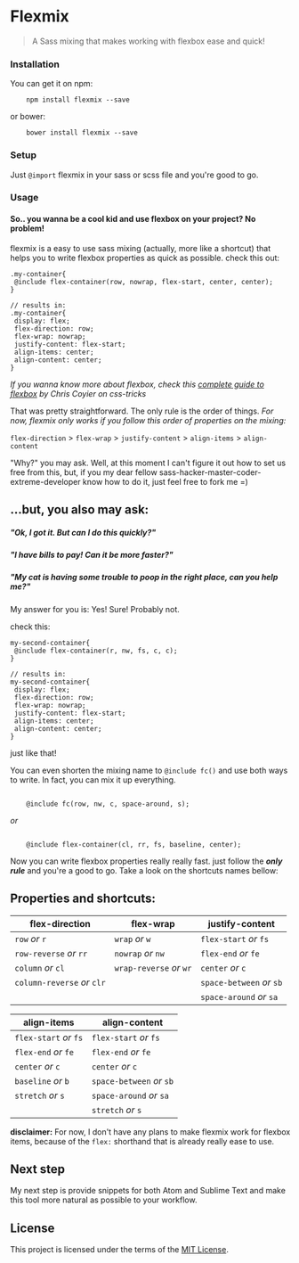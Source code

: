 # Flexmix
> A Sass mixing that makes working with flexbox ease and quick!

### Installation

You can get it on npm:
````
	npm install flexmix --save
````
or bower:
````
	bower install flexmix --save
````
### Setup
Just `@import` flexmix in your sass or scss file and you're good to go.

### Usage
#### So.. you wanna be a cool kid and use flexbox on your project? No problem!

flexmix is a easy to use sass mixing (actually, more like a shortcut) that helps you to write flexbox properties as quick as possible. check this out:

	.my-container{
	 @include flex-container(row, nowrap, flex-start, center, center);
	}

	// results in:
	.my-container{
	 display: flex;
	 flex-direction: row;
	 flex-wrap: nowrap;
	 justify-content: flex-start;
	 align-items: center;
	 align-content: center;
	}

*If you wanna know more about flexbox, check this [complete guide to flexbox](https://css-tricks.com/snippets/css/a-guide-to-flexbox/) by Chris Coyier on css-tricks*

That was pretty straightforward. The only rule is the order of things. *For now, flexmix only works if you follow this order of properties on the mixing:*

`flex-direction` > `flex-wrap` > `justify-content` > `align-items` > `align-content`

"Why?" you may ask. Well, at this moment I can't figure it out how to set us free from this, but, if you my dear fellow sass-hacker-master-coder-extreme-developer know how to do it, just feel free to fork me =)

## ...but, you also may ask:
##### "Ok, I got it. But can I do this quickly?"
##### "I have bills to pay! Can it be more faster?"
##### "My cat is having some trouble to poop in the right place, can you help me?"

My answer for you is: Yes! Sure! Probably not.

check this:

	my-second-container{			
	 @include flex-container(r, nw, fs, c, c);
	}

	// results in:
	my-second-container{
	 display: flex;
	 flex-direction: row;
	 flex-wrap: nowrap;
	 justify-content: flex-start;
	 align-items: center;
	 align-content: center;
	}

just like that!

You can even shorten the mixing name to `@include fc()` and use both ways to write. In fact, you can mix it up everything.
````

	@include fc(row, nw, c, space-around, s);

````
*or*

````

	@include flex-container(cl, rr, fs, baseline, center);

````


Now you can write flexbox properties really really fast. just follow the ***only rule*** and you're a good to go. Take a look on the shortcuts names bellow:

## Properties and shortcuts:

| flex-direction							| flex-wrap									| justify-content						|
| ------------- 							| -------------							|	-----------								|
| `row` *or* `r`  						| `wrap` *or* `w`						| `flex-start` *or* `fs`		|
| `row-reverse` *or* `rr`			| `nowrap` *or* `nw`				|	`flex-end` *or* `fe`			|
| `column` *or* `cl`					|	`wrap-reverse` *or* `wr`	|	`center` *or* `c`					|
| `column-reverse` *or* `clr`	|														|	`space-between` *or* `sb`	|
|															|														|	`space-around` *or* `sa`	|

| align-items									| align-content							|
| ------------- 							| -------------							|
| `flex-start` *or* `fs`  		| `flex-start` *or* `fs`		|
| `flex-end` *or* `fe`				|	`flex-end` *or* `fe`			|
| `center` *or* `c`						|	`center` *or* `c`					|
| `baseline` *or* `b`					|	`space-between` *or* `sb`	|
|	`stretch`	*or*  `s`					|	`space-around` *or* `sa`	|
|															|	`stretch`	*or*  `s`				|

**disclaimer:** For now, I don't have any plans to make flexmix work for flexbox items, because of the `flex:` shorthand that is already really ease to use.


## Next step

My next step is provide snippets for both Atom and Sublime Text and make this tool more natural as possible to your workflow.


## License

This project is licensed under the terms of the [MIT License](http://mit-license.org/).
